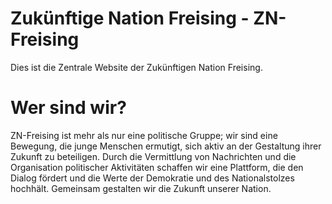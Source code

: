 # Zukünftige Nation Freising - ZN-Freising
Dies ist die Zentrale Website der Zukünftigen Nation Freising.
<br>
# Wer sind wir?
ZN-Freising ist mehr als nur eine politische Gruppe; wir sind eine Bewegung, die junge Menschen ermutigt, sich aktiv an der Gestaltung ihrer Zukunft zu beteiligen. Durch die Vermittlung von Nachrichten und die Organisation politischer Aktivitäten schaffen wir eine Plattform, die den Dialog fördert und die Werte der Demokratie und des Nationalstolzes hochhält. Gemeinsam gestalten wir die Zukunft unserer Nation.
<br>
